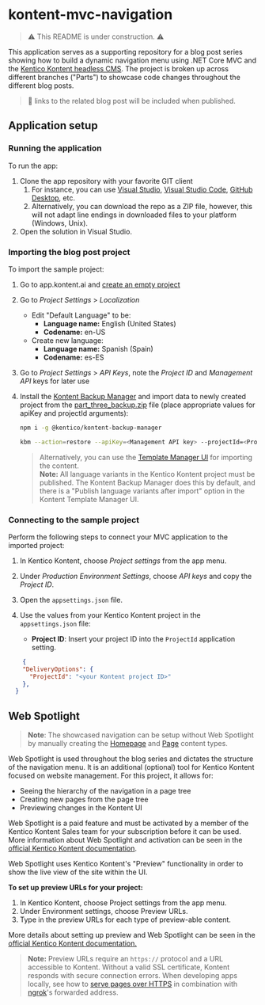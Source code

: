 # kontent-mvc-navigation
> :warning: This README is under construction. :warning:

This application serves as a supporting repository for a blog post series showing 
how to build a dynamic navigation menu using .NET Core MVC and the 
[Kentico Kontent headless CMS](https://kontent.ai/). The project is broken up 
across different branches ("Parts") to showcase code changes throughout
the different blog posts.

> :newspaper: links to the related blog post will be included when published.

## Application setup

### Running the application
To run the app:
1. Clone the app repository with your favorite GIT client
   1. For instance, you can use [Visual Studio](https://www.visualstudio.com/vs/), [Visual Studio Code](https://code.visualstudio.com/), [GitHub Desktop](https://desktop.github.com/), etc.
   1. Alternatively, you can download the repo as a ZIP file, however, this will not adapt line endings in downloaded files to your platform (Windows, Unix).
1. Open the solution in Visual Studio.

### Importing the blog post project
To import the sample project:

1. Go to app.kontent.ai and [create an empty project](https://docs.kontent.ai/tutorials/manage-kontent/projects/manage-projects#a-creating-projects)

1. Go to _Project Settings_ > _Localization_
    - Edit "Default Language" to be:
        - **Language name:** English (United States)
        - **Codename:** en-US
    - Create new language:
        - **Language name:** Spanish (Spain)
        - **Codename:** es-ES

1. Go to _Project Settings_ > _API Keys_, note the _Project ID_ and _Management API_ keys for later use

1. Install the [Kontent Backup Manager](https://github.com/Kentico/kontent-backup-manager-js) and import data to newly created project from the [part_three_backup.zip](https://github.com/kentico-michaelb/kontent-mvc-navigation/blob/PartThree/part_three_backup.zip) file (place appropriate values for apiKey and projectId arguments):

    ```sh
    npm i -g @kentico/kontent-backup-manager

    kbm --action=restore --apiKey=<Management API key> --projectId=<Project ID> --zipFilename=part_three_backup
    ```

    > Alternatively, you can use the [Template Manager UI](https://github.com/Kentico/kontent-template-manager) for importing the content. <br/>
    > **Note:** All language variants in the Kentico Kontent project must be published. The Kontent Backup Manager does this by default, and there is a "Publish language variants after import" option in the Kontent Template Manager UI.

### Connecting to the sample project
Perform the following steps to connect your MVC application to the imported project:

1. In Kentico Kontent, choose _Project settings_ from the app menu.
1. Under _Production Environment Settings_, choose _API keys_ and copy the *Project ID*.
1. Open the `appsettings.json` file.
1. Use the values from your Kentico Kontent project in the `appsettings.json` file:

    * **Project ID**: Insert your project ID into the `ProjectId` application setting.

```json
    {
    "DeliveryOptions": {
      "ProjectId": "<your Kontent project ID>"
    },
  }
```

## Web Spotlight
> **Note**: The showcased navigation can be setup without Web Spotlight by manually creating the [Homepage](https://docs.kontent.ai/tutorials/manage-kontent/projects/set-up-web-spotlight#a-homepage-in-web-spotlight) and [Page](https://docs.kontent.ai/tutorials/manage-kontent/projects/set-up-web-spotlight#a-page-in-web-spotlight) content types.

Web Spotlight is used throughout the blog series and dictates the structure of the navigation menu.  It is an additional (optional) tool for Kentico Kontent focused on website management. For this project, it allows for:

*   Seeing the hierarchy of the navigation in a page tree 
*   Creating new pages from the page tree
*   Previewing changes in the Kontent UI

Web Spotlight is a paid feature and must be activated by a member of the Kentico Kontent Sales team for your subscription before it can be used. More information about Web Spotlight and activation can be seen in the [official Kentico Kontent documentation](https://docs.kontent.ai/tutorials/set-up-kontent/set-up-your-project/web-spotlight "Web Spotlight documentation").

Web Spotlight uses Kentico Kontent's "Preview" functionality in order to show the live view of the site within the UI.

**To set up preview URLs for your project:**

1.  In Kentico Kontent, choose  Project settings   from the app menu.
2.  Under Environment settings, choose Preview URLs.
3.  Type in the preview URLs for each type of preview-able content.

More details about setting up preview and Web Spotlight can be seen in the [official Kentico Kontent documentation.](https://docs.kontent.ai/tutorials/develop-apps/build-strong-foundation/set-up-preview "Kontent Documentation - set up preview for content items")

> **Note:** Preview URLs require an `https://` protocol and a URL accessible to Kontent. Without a valid SSL certificate, Kontent responds with secure connection errors. When developing apps locally, see how to [serve pages over HTTPS](https://create-react-app.dev/docs/using-https-in-development/) in combination with [ngrok](https://ngrok.com/docs)'s forwarded address.